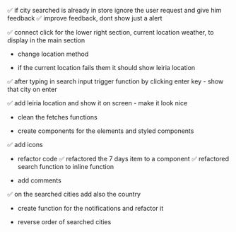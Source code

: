 ✅  if city searched is already in store ignore the user request and give him feedback
      ✅ improve feedback, dont show just a alert

 ✅ connect click for the lower right section, current location weather, to display in the main section

 - change location method

 - if the current location fails them it should show leiria location

 ✅ after typing in search input trigger function by clicking enter key
      - show that city on enter

 ✅ add leiria location and show it on screen
      - make it look nice

 - clean the fetches functions

 - create components for the elements and styled components

 ✅ add icons 

 - refactor code 
    ✅ refactored the 7 days item to a component
    ✅ refactored search function to inline function

 - add comments 

✅ on the searched cities add also the country

- create function for the notifications and refactor it

- reverse order of searched cities

